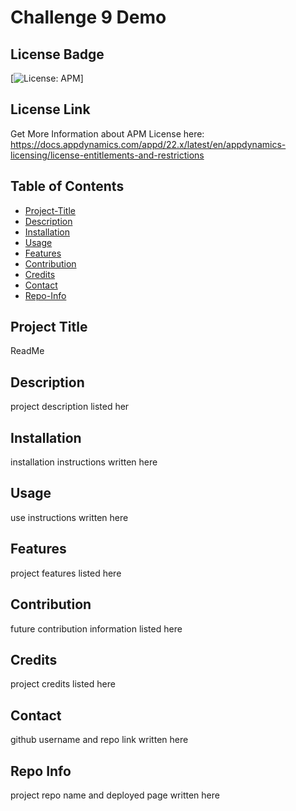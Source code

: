 # Challenge 9 Demo
  
  ## License Badge
  [![License: APM](https://img.shields.io/apm/l/vim-mode?style=for-the-badge)]

  ## License Link

  Get More Information about APM License here: 
  https://docs.appdynamics.com/appd/22.x/latest/en/appdynamics-licensing/license-entitlements-and-restrictions

  ## Table of Contents
  * [Project-Title](#project-title)
  * [Description](#description)
  * [Installation](#installation)
  * [Usage](#usage)
  * [Features](#features)
  * [Contribution](#contribution)
  * [Credits](#credits)
  * [Contact](#contact)
  * [Repo-Info](#repo-info)
  
  
  ## Project Title
  ReadMe



  ## Description
  project description listed her



  ## Installation
  installation instructions written here



  ## Usage
  use instructions written here



  ## Features
  project features listed here



  ## Contribution
  future contribution information listed here



  ## Credits
  project credits listed here


  
  ## Contact
  github username and repo link written here



  ## Repo Info
  project repo name and deployed page written here
  